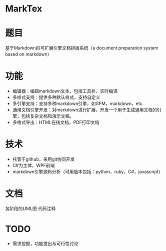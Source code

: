 MarkTex
=======

# 题目

基于Markdown的可扩展引擎文档排版系统（a document preparation system based on markdown）

# 功能

* 编辑器：编辑markdown文本，包括工具栏、实时编译
* 多样式支持：提供多种默认样式，支持自定义
* 多引擎支持：支持多种markdown引擎，如GFM，markdown，etc. 
* 通用文档引擎开发：对markdown进行扩展，开发一个用于生成通用文档的引擎，包括复杂文档和演示文稿。
* 多格式导出：HTML在线文档，PDF打印文档

# 技术

* 托管于github，采用git协同开发
* C#为主体，WPF前端
* markdown引擎源码分析（可用版本包括：python，ruby，C#，javascript）

# 文档

各阶段的UML图
代码注释

# TODO

* 需求挖掘，功能提出与可行性讨论

